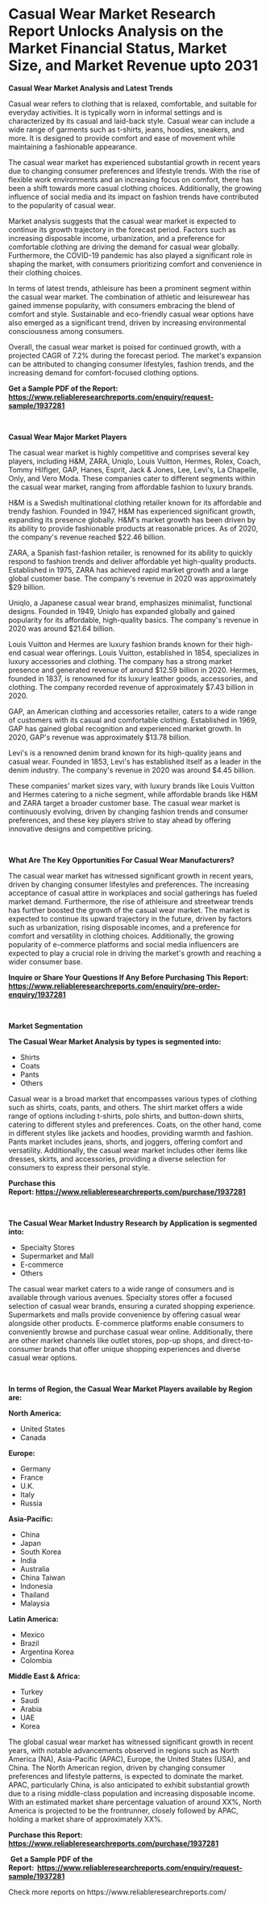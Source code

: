 <p><h1>Casual Wear Market Research Report Unlocks Analysis on the Market Financial Status, Market Size, and Market Revenue upto 2031</h1></p><p><strong>Casual Wear Market Analysis and Latest Trends</strong></p>
<p><p>Casual wear refers to clothing that is relaxed, comfortable, and suitable for everyday activities. It is typically worn in informal settings and is characterized by its casual and laid-back style. Casual wear can include a wide range of garments such as t-shirts, jeans, hoodies, sneakers, and more. It is designed to provide comfort and ease of movement while maintaining a fashionable appearance.</p><p>The casual wear market has experienced substantial growth in recent years due to changing consumer preferences and lifestyle trends. With the rise of flexible work environments and an increasing focus on comfort, there has been a shift towards more casual clothing choices. Additionally, the growing influence of social media and its impact on fashion trends have contributed to the popularity of casual wear.</p><p>Market analysis suggests that the casual wear market is expected to continue its growth trajectory in the forecast period. Factors such as increasing disposable income, urbanization, and a preference for comfortable clothing are driving the demand for casual wear globally. Furthermore, the COVID-19 pandemic has also played a significant role in shaping the market, with consumers prioritizing comfort and convenience in their clothing choices.</p><p>In terms of latest trends, athleisure has been a prominent segment within the casual wear market. The combination of athletic and leisurewear has gained immense popularity, with consumers embracing the blend of comfort and style. Sustainable and eco-friendly casual wear options have also emerged as a significant trend, driven by increasing environmental consciousness among consumers.</p><p>Overall, the casual wear market is poised for continued growth, with a projected CAGR of 7.2% during the forecast period. The market's expansion can be attributed to changing consumer lifestyles, fashion trends, and the increasing demand for comfort-focused clothing options.</p></p>
<p><strong>Get a Sample PDF of the Report:&nbsp; <a href="https://www.reliableresearchreports.com/enquiry/request-sample/1937281">https://www.reliableresearchreports.com/enquiry/request-sample/1937281</a></strong></p>
<p>&nbsp;</p>
<p><strong>Casual Wear Major Market Players</strong></p>
<p><p>The casual wear market is highly competitive and comprises several key players, including H&M, ZARA, Uniqlo, Louis Vuitton, Hermes, Rolex, Coach, Tommy Hilfiger, GAP, Hanes, Esprit, Jack & Jones, Lee, Levi's, La Chapelle, Only, and Vero Moda. These companies cater to different segments within the casual wear market, ranging from affordable fashion to luxury brands.</p><p>H&M is a Swedish multinational clothing retailer known for its affordable and trendy fashion. Founded in 1947, H&M has experienced significant growth, expanding its presence globally. H&M's market growth has been driven by its ability to provide fashionable products at reasonable prices. As of 2020, the company's revenue reached $22.46 billion.</p><p>ZARA, a Spanish fast-fashion retailer, is renowned for its ability to quickly respond to fashion trends and deliver affordable yet high-quality products. Established in 1975, ZARA has achieved rapid market growth and a large global customer base. The company's revenue in 2020 was approximately $29 billion.</p><p>Uniqlo, a Japanese casual wear brand, emphasizes minimalist, functional designs. Founded in 1949, Uniqlo has expanded globally and gained popularity for its affordable, high-quality basics. The company's revenue in 2020 was around $21.64 billion.</p><p>Louis Vuitton and Hermes are luxury fashion brands known for their high-end casual wear offerings. Louis Vuitton, established in 1854, specializes in luxury accessories and clothing. The company has a strong market presence and generated revenue of around $12.59 billion in 2020. Hermes, founded in 1837, is renowned for its luxury leather goods, accessories, and clothing. The company recorded revenue of approximately $7.43 billion in 2020.</p><p>GAP, an American clothing and accessories retailer, caters to a wide range of customers with its casual and comfortable clothing. Established in 1969, GAP has gained global recognition and experienced market growth. In 2020, GAP's revenue was approximately $13.78 billion.</p><p>Levi's is a renowned denim brand known for its high-quality jeans and casual wear. Founded in 1853, Levi's has established itself as a leader in the denim industry. The company's revenue in 2020 was around $4.45 billion.</p><p>These companies' market sizes vary, with luxury brands like Louis Vuitton and Hermes catering to a niche segment, while affordable brands like H&M and ZARA target a broader customer base. The casual wear market is continuously evolving, driven by changing fashion trends and consumer preferences, and these key players strive to stay ahead by offering innovative designs and competitive pricing.</p></p>
<p>&nbsp;</p>
<p><strong>What Are The Key Opportunities For Casual Wear Manufacturers?</strong></p>
<p><p>The casual wear market has witnessed significant growth in recent years, driven by changing consumer lifestyles and preferences. The increasing acceptance of casual attire in workplaces and social gatherings has fueled market demand. Furthermore, the rise of athleisure and streetwear trends has further boosted the growth of the casual wear market. The market is expected to continue its upward trajectory in the future, driven by factors such as urbanization, rising disposable incomes, and a preference for comfort and versatility in clothing choices. Additionally, the growing popularity of e-commerce platforms and social media influencers are expected to play a crucial role in driving the market's growth and reaching a wider consumer base.</p></p>
<p><strong>Inquire or Share Your Questions If Any Before Purchasing This Report: <a href="https://www.reliableresearchreports.com/enquiry/pre-order-enquiry/1937281">https://www.reliableresearchreports.com/enquiry/pre-order-enquiry/1937281</a></strong></p>
<p>&nbsp;</p>
<p><strong>Market Segmentation</strong></p>
<p><strong>The Casual Wear Market Analysis by types is segmented into:</strong></p>
<p><ul><li>Shirts</li><li>Coats</li><li>Pants</li><li>Others</li></ul></p>
<p><p>Casual wear is a broad market that encompasses various types of clothing such as shirts, coats, pants, and others. The shirt market offers a wide range of options including t-shirts, polo shirts, and button-down shirts, catering to different styles and preferences. Coats, on the other hand, come in different styles like jackets and hoodies, providing warmth and fashion. Pants market includes jeans, shorts, and joggers, offering comfort and versatility. Additionally, the casual wear market includes other items like dresses, skirts, and accessories, providing a diverse selection for consumers to express their personal style.</p></p>
<p><strong>Purchase this Report:&nbsp;<a href="https://www.reliableresearchreports.com/purchase/1937281">https://www.reliableresearchreports.com/purchase/1937281</a></strong></p>
<p>&nbsp;</p>
<p><strong>The Casual Wear Market Industry Research by Application is segmented into:</strong></p>
<p><ul><li>Specialty Stores</li><li>Supermarket and Mall</li><li>E-commerce</li><li>Others</li></ul></p>
<p><p>The casual wear market caters to a wide range of consumers and is available through various avenues. Specialty stores offer a focused selection of casual wear brands, ensuring a curated shopping experience. Supermarkets and malls provide convenience by offering casual wear alongside other products. E-commerce platforms enable consumers to conveniently browse and purchase casual wear online. Additionally, there are other market channels like outlet stores, pop-up shops, and direct-to-consumer brands that offer unique shopping experiences and diverse casual wear options.</p></p>
<p>&nbsp;</p>
<p><strong>In terms of Region, the Casual Wear Market Players available by Region are:</strong></p>
<p>
    <p> <strong> North America: </strong>
        <ul>
            <li>United States</li>
            <li>Canada</li>
        </ul>
        </p> 
    <p> <strong> Europe: </strong>
        <ul>
            <li>Germany</li>
            <li>France</li>
            <li>U.K.</li>
            <li>Italy</li>
            <li>Russia</li>
        </ul>
        </p> 
    <p> <strong> Asia-Pacific: </strong>
        <ul>
            <li>China</li>
            <li>Japan</li>
            <li>South Korea</li>
            <li>India</li>
            <li>Australia</li>
            <li>China Taiwan</li>
            <li>Indonesia</li>
            <li>Thailand</li>
            <li>Malaysia</li>
        </ul>
        </p> 
    <p> <strong> Latin America: </strong>
        <ul>
            <li>Mexico</li>
            <li>Brazil</li>
            <li>Argentina Korea</li>
            <li>Colombia</li>
        </ul>
        </p> 
    <p> <strong> Middle East & Africa: </strong>
        <ul>
            <li>Turkey</li>
            <li>Saudi</li>
            <li>Arabia</li>
            <li>UAE</li>
            <li>Korea</li>
        </ul>
    </p>
    </p>
<p><p>The global casual wear market has witnessed significant growth in recent years, with notable advancements observed in regions such as North America (NA), Asia-Pacific (APAC), Europe, the United States (USA), and China. The North American region, driven by changing consumer preferences and lifestyle patterns, is expected to dominate the market. APAC, particularly China, is also anticipated to exhibit substantial growth due to a rising middle-class population and increasing disposable income. With an estimated market share percentage valuation of around XX%, North America is projected to be the frontrunner, closely followed by APAC, holding a market share of approximately XX%.</p></p>
<p><strong>Purchase this Report: <a href="https://www.reliableresearchreports.com/purchase/1937281">https://www.reliableresearchreports.com/purchase/1937281</a></strong></p>
<p>&nbsp;<strong>Get a Sample PDF of the Report:&nbsp;&nbsp;<a href="https://www.reliableresearchreports.com/enquiry/request-sample/1937281">https://www.reliableresearchreports.com/enquiry/request-sample/1937281</a></strong></p>
<p><strong></strong></p>
<p>Check more reports on https://www.reliableresearchreports.com/</p>